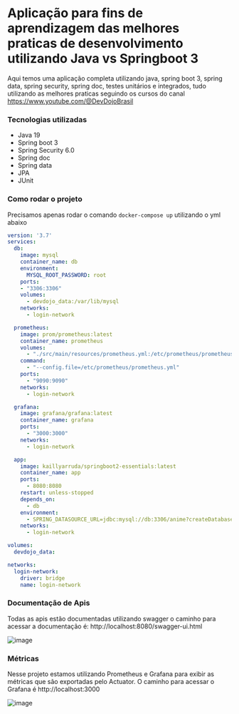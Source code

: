 # Aplicação para fins de aprendizagem das melhores praticas de desenvolvimento utilizando Java vs Springboot 3
Aqui temos uma aplicação completa utilizando java, spring boot 3, spring data, spring security, spring doc, testes unitários e integrados, tudo utilizando as melhores praticas seguindo os cursos do canal https://www.youtube.com/@DevDojoBrasil


### Tecnologias utilizadas
* Java 19
* Spring boot 3
* Spring Security 6.0
* Spring doc
* Spring data
* JPA
* JUnit

### Como rodar o projeto
Precisamos apenas rodar o comando `docker-compose up` utilizando o yml abaixo

```yml
version: '3.7'
services:
  db:
    image: mysql
    container_name: db
    environment:
      MYSQL_ROOT_PASSWORD: root
    ports:
    - "3306:3306"
    volumes:
      - devdojo_data:/var/lib/mysql
    networks:
      - login-network

  prometheus:
    image: prom/prometheus:latest
    container_name: prometheus
    volumes:
      - "./src/main/resources/prometheus.yml:/etc/prometheus/prometheus.yml"
    command:
      - "--config.file=/etc/prometheus/prometheus.yml"
    ports:
      - "9090:9090"
    networks:
      - login-network

  grafana:
    image: grafana/grafana:latest
    container_name: grafana
    ports:
      - "3000:3000"
    networks:
      - login-network

  app:
    image: kaillyarruda/springboot2-essentials:latest
    container_name: app
    ports:
      - 8080:8080
    restart: unless-stopped
    depends_on:
      - db
    environment:
      - SPRING_DATASOURCE_URL=jdbc:mysql://db:3306/anime?createDatabaseIfNotExist=true
    networks:
      - login-network

volumes:
  devdojo_data:

networks:
  login-network:
    driver: bridge
    name: login-network
``` 

### Documentação de Apis
Todas as apis estão documentadas utilizando swagger o caminho para acessar a documentação é: http://localhost:8080/swagger-ui.html

![image](https://user-images.githubusercontent.com/122119589/234647905-a0451b23-7052-4a68-b85d-79914a85ca4b.png)

### Métricas
Nesse projeto estamos utilizando Prometheus e Grafana para exibir as métricas que são exportadas pelo Actuator.
O caminho para acessar o Grafana é http://localhost:3000

![image](https://user-images.githubusercontent.com/122119589/234648232-abbc9428-8795-4ad6-a301-d58911421b1e.png)

